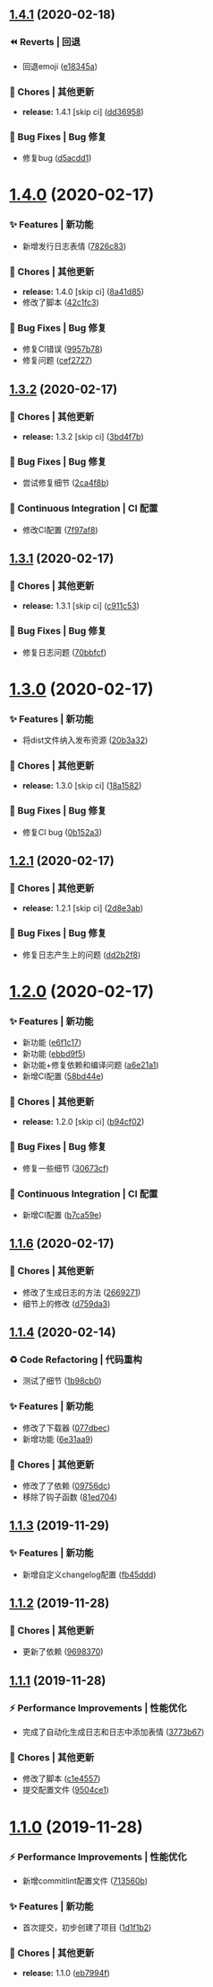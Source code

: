 ## [1.4.1](https://github.com/CaoMeiYouRen/my-changelog-test/compare/v1.4.0...v1.4.1) (2020-02-18)


### ⏪ Reverts | 回退

* 回退emoji ([e18345a](https://github.com/CaoMeiYouRen/my-changelog-test/commit/e18345a))


### 🎫 Chores | 其他更新

* **release:** 1.4.1 [skip ci] ([dd36958](https://github.com/CaoMeiYouRen/my-changelog-test/commit/dd36958))


### 🐛 Bug Fixes | Bug 修复

* 修复bug ([d5acdd1](https://github.com/CaoMeiYouRen/my-changelog-test/commit/d5acdd1))



# [1.4.0](https://github.com/CaoMeiYouRen/my-changelog-test/compare/v1.3.2...v1.4.0) (2020-02-17)


### ✨ Features | 新功能

* 新增发行日志表情 ([7826c83](https://github.com/CaoMeiYouRen/my-changelog-test/commit/7826c83))


### 🎫 Chores | 其他更新

* **release:** 1.4.0 [skip ci] ([8a41d85](https://github.com/CaoMeiYouRen/my-changelog-test/commit/8a41d85))
* 修改了脚本 ([42c1fc3](https://github.com/CaoMeiYouRen/my-changelog-test/commit/42c1fc3))


### 🐛 Bug Fixes | Bug 修复

* 修复CI错误 ([9957b78](https://github.com/CaoMeiYouRen/my-changelog-test/commit/9957b78))
* 修复问题 ([cef2727](https://github.com/CaoMeiYouRen/my-changelog-test/commit/cef2727))



## [1.3.2](https://github.com/CaoMeiYouRen/my-changelog-test/compare/v1.3.1...v1.3.2) (2020-02-17)


### 🎫 Chores | 其他更新

* **release:** 1.3.2 [skip ci] ([3bd4f7b](https://github.com/CaoMeiYouRen/my-changelog-test/commit/3bd4f7b))


### 🐛 Bug Fixes | Bug 修复

* 尝试修复细节 ([2ca4f8b](https://github.com/CaoMeiYouRen/my-changelog-test/commit/2ca4f8b))


### 🔧 Continuous Integration | CI 配置

* 修改CI配置 ([7f97af8](https://github.com/CaoMeiYouRen/my-changelog-test/commit/7f97af8))



## [1.3.1](https://github.com/CaoMeiYouRen/my-changelog-test/compare/v1.3.0...v1.3.1) (2020-02-17)


### 🎫 Chores | 其他更新

* **release:** 1.3.1 [skip ci] ([c911c53](https://github.com/CaoMeiYouRen/my-changelog-test/commit/c911c53))


### 🐛 Bug Fixes | Bug 修复

* 修复日志问题 ([70bbfcf](https://github.com/CaoMeiYouRen/my-changelog-test/commit/70bbfcf))



# [1.3.0](https://github.com/CaoMeiYouRen/my-changelog-test/compare/v1.2.1...v1.3.0) (2020-02-17)


### ✨ Features | 新功能

* 将dist文件纳入发布资源 ([20b3a32](https://github.com/CaoMeiYouRen/my-changelog-test/commit/20b3a32))


### 🎫 Chores | 其他更新

* **release:** 1.3.0 [skip ci] ([18a1582](https://github.com/CaoMeiYouRen/my-changelog-test/commit/18a1582))


### 🐛 Bug Fixes | Bug 修复

* 修复CI bug ([0b152a3](https://github.com/CaoMeiYouRen/my-changelog-test/commit/0b152a3))



## [1.2.1](https://github.com/CaoMeiYouRen/my-changelog-test/compare/v1.2.0...v1.2.1) (2020-02-17)


### 🎫 Chores | 其他更新

* **release:** 1.2.1 [skip ci] ([2d8e3ab](https://github.com/CaoMeiYouRen/my-changelog-test/commit/2d8e3ab))


### 🐛 Bug Fixes | Bug 修复

* 修复日志产生上的问题 ([dd2b2f8](https://github.com/CaoMeiYouRen/my-changelog-test/commit/dd2b2f8))



# [1.2.0](https://github.com/CaoMeiYouRen/my-changelog-test/compare/v1.1.6...v1.2.0) (2020-02-17)


### ✨ Features | 新功能

* 新功能 ([e6f1c17](https://github.com/CaoMeiYouRen/my-changelog-test/commit/e6f1c17))
* 新功能 ([ebbd9f5](https://github.com/CaoMeiYouRen/my-changelog-test/commit/ebbd9f5))
* 新功能+修复依赖和编译问题 ([a6e21a1](https://github.com/CaoMeiYouRen/my-changelog-test/commit/a6e21a1))
* 新增CI配置 ([58bd44e](https://github.com/CaoMeiYouRen/my-changelog-test/commit/58bd44e))


### 🎫 Chores | 其他更新

* **release:** 1.2.0 [skip ci] ([b94cf02](https://github.com/CaoMeiYouRen/my-changelog-test/commit/b94cf02))


### 🐛 Bug Fixes | Bug 修复

* 修复一些细节 ([30673cf](https://github.com/CaoMeiYouRen/my-changelog-test/commit/30673cf))


### 🔧 Continuous Integration | CI 配置

* 新增CI配置 ([b7ca59e](https://github.com/CaoMeiYouRen/my-changelog-test/commit/b7ca59e))



## [1.1.6](https://github.com/CaoMeiYouRen/my-changelog-test/compare/1.1.4...v1.1.6) (2020-02-17)


### 🎫 Chores | 其他更新

* 修改了生成日志的方法 ([2669271](https://github.com/CaoMeiYouRen/my-changelog-test/commit/2669271))
* 细节上的修改 ([d759da3](https://github.com/CaoMeiYouRen/my-changelog-test/commit/d759da3))



## [1.1.4](https://github.com/CaoMeiYouRen/my-changelog-test/compare/1.1.3...1.1.4) (2020-02-14)


### ♻ Code Refactoring | 代码重构

* 测试了细节 ([1b98cb0](https://github.com/CaoMeiYouRen/my-changelog-test/commit/1b98cb0))


### ✨ Features | 新功能

* 修改了下载器 ([077dbec](https://github.com/CaoMeiYouRen/my-changelog-test/commit/077dbec))
* 新增功能 ([6e31aa9](https://github.com/CaoMeiYouRen/my-changelog-test/commit/6e31aa9))


### 🎫 Chores | 其他更新

* 修改了了依赖 ([09756dc](https://github.com/CaoMeiYouRen/my-changelog-test/commit/09756dc))
* 移除了钩子函数 ([81ed704](https://github.com/CaoMeiYouRen/my-changelog-test/commit/81ed704))



## [1.1.3](https://github.com/CaoMeiYouRen/my-changelog-test/compare/1.1.2...1.1.3) (2019-11-29)


### ✨ Features | 新功能

* 新增自定义changelog配置 ([fb45ddd](https://github.com/CaoMeiYouRen/my-changelog-test/commit/fb45ddd))



## [1.1.2](https://github.com/CaoMeiYouRen/my-changelog-test/compare/1.1.1...1.1.2) (2019-11-28)


### 🎫 Chores | 其他更新

* 更新了依赖 ([9698370](https://github.com/CaoMeiYouRen/my-changelog-test/commit/9698370))



## [1.1.1](https://github.com/CaoMeiYouRen/my-changelog-test/compare/v1.1.0...1.1.1) (2019-11-28)


### ⚡ Performance Improvements | 性能优化

* 完成了自动化生成日志和日志中添加表情 ([3773b67](https://github.com/CaoMeiYouRen/my-changelog-test/commit/3773b67))


### 🎫 Chores | 其他更新

* 修改了脚本 ([c1e4557](https://github.com/CaoMeiYouRen/my-changelog-test/commit/c1e4557))
* 提交配置文件 ([9504ce1](https://github.com/CaoMeiYouRen/my-changelog-test/commit/9504ce1))



# [1.1.0](https://github.com/CaoMeiYouRen/my-changelog-test/compare/1d1f1b2...v1.1.0) (2019-11-28)


### ⚡ Performance Improvements | 性能优化

* 新增commitlint配置文件 ([713560b](https://github.com/CaoMeiYouRen/my-changelog-test/commit/713560b))


### ✨ Features | 新功能

* 首次提交，初步创建了项目 ([1d1f1b2](https://github.com/CaoMeiYouRen/my-changelog-test/commit/1d1f1b2))


### 🎫 Chores | 其他更新

* **release:** 1.1.0 ([eb7994f](https://github.com/CaoMeiYouRen/my-changelog-test/commit/eb7994f))



